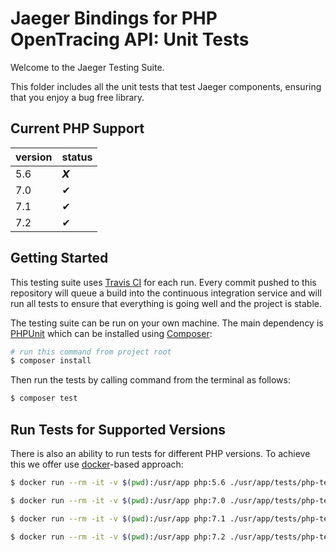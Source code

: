 # Jaeger Bindings for PHP OpenTracing API: Unit Tests

Welcome to the Jaeger Testing Suite.

This folder includes all the unit tests that test Jaeger components, ensuring that you enjoy a bug free library.

## Current PHP Support

| version | status |
|---------|--------|
| 5.6     | 𝙓      |
| 7.0     | ✔      |
| 7.1     | ✔      |
| 7.2     | ✔      |


## Getting Started

This testing suite uses [Travis CI](https://travis-ci.org/) for each run.
Every commit pushed to this repository will queue a build into the continuous integration service and will run all tests
to ensure that everything is going well and the project is stable.

The testing suite can be run on your own machine. The main dependency is [PHPUnit](https://phpunit.de/)
which can be installed using [Composer](https://getcomposer.org/):

```bash
# run this command from project root
$ composer install
```

Then run the tests by calling command from the terminal as follows:

```bash
$ composer test
```

## Run Tests for Supported Versions

There is also an ability to run tests for different PHP versions. To achieve this we offer use
[docker](https://docs.docker.com/install/)-based approach:

```bash
$ docker run --rm -it -v $(pwd):/usr/app php:5.6 ./usr/app/tests/php-test.sh

$ docker run --rm -it -v $(pwd):/usr/app php:7.0 ./usr/app/tests/php-test.sh

$ docker run --rm -it -v $(pwd):/usr/app php:7.1 ./usr/app/tests/php-test.sh

$ docker run --rm -it -v $(pwd):/usr/app php:7.2 ./usr/app/tests/php-test.sh
```
